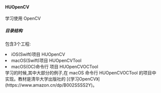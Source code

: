 #### HUOpenCV
学习使用 OpenCV

##### 目录结构
包含3个工程: 
<li>iOS(Swift)项目 HUOpenCV</li> 
<li>macOS(Swift)项目 HUOpenCVTool</li> 
<li>macOS(OC)命令行 项目 HUOpenCVOCTool</li>
学习的时候,其中大部分的例子,在 macOS 命令行 HUOpenCVOCTool 的项目中实现。教材是清华大学出版社的 [《学习OpenCV》](https://www.amazon.cn/dp/B002SSSS2Y)。
